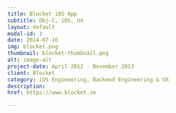 ```yaml
---
title: Blocket iOS App
subtitle: Obj-C, iOS, UX
layout: default
modal-id: 3
date: 2014-07-16
img: blocket.png
thumbnail: blocket-thumbnail.png
alt: image-alt
project-date: April 2012 - November 2013
client: Blocket
category: iOS Engineering, Backend Engineering & UX
description: 
href: https://www.blocket.se

---
```

